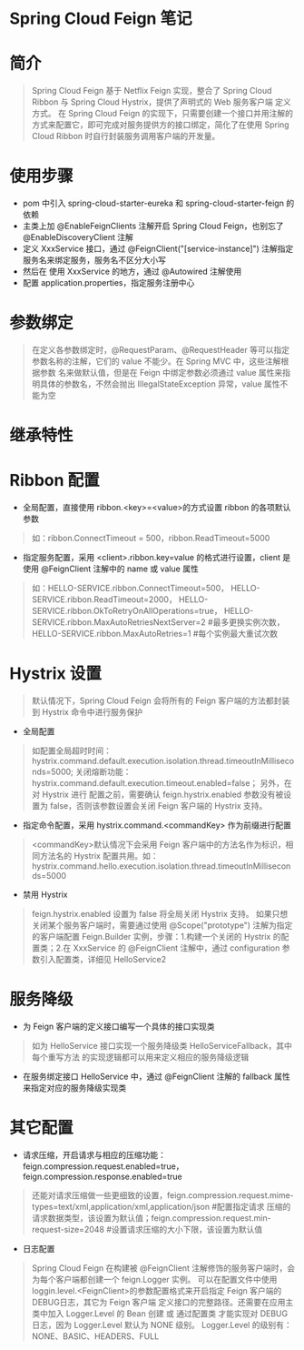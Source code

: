 # Spring Cloud Feign 笔记

# 简介
> Spring Cloud Feign 基于 Netflix Feign 实现，整合了 Spring Cloud Ribbon 与 Spring Cloud Hystrix，提供了声明式的 Web 服务客户端
定义方式。  在 Spring Cloud Feign 的实现下，只需要创建一个接口并用注解的方式来配置它，即可完成对服务提供方的接口绑定，简化了在使用
Spring Cloud Ribbon 时自行封装服务调用客户端的开发量。

# 使用步骤
* pom 中引入 spring-cloud-starter-eureka 和 spring-cloud-starter-feign 的依赖
* 主类上加 @EnableFeignClients 注解开启 Spring Cloud Feign，也别忘了 @EnableDiscoveryClient 注解
* 定义 XxxService 接口，通过 @FeignClient("[service-instance]") 注解指定服务名来绑定服务，服务名不区分大小写
* 然后在 使用 XxxService 的地方，通过 @Autowired 注解使用
* 配置 application.properties，指定服务注册中心

# 参数绑定
> 在定义各参数绑定时，@RequestParam、@RequestHeader 等可以指定参数名称的注解，它们的 value 不能少。在 Spring MVC 中，这些注解根据参数
名来做默认值，但是在 Feign 中绑定参数必须通过 value 属性来指明具体的参数名，不然会抛出 IllegalStateException 异常，value 属性不能为空

# 继承特性

# Ribbon 配置
* 全局配置，直接使用 ribbon.\<key\>=\<value\>的方式设置 ribbon 的各项默认参数
> 如：ribbon.ConnectTimeout = 500，ribbon.ReadTimeout=5000
* 指定服务配置，采用 \<client\>.ribbon.key=value 的格式进行设置，client 是使用 @FeignClient 注解中的 name 或 value 属性
> 如：HELLO-SERVICE.ribbon.ConnectTimeout=500，
HELLO-SERVICE.ribbon.ReadTimeout=2000，
HELLO-SERVICE.ribbon.OkToRetryOnAllOperations=true，
HELLO-SERVICE.ribbon.MaxAutoRetriesNextServer=2 #最多更换实例次数，
HELLO-SERVICE.ribbon.MaxAutoRetries=1 #每个实例最大重试次数

# Hystrix 设置
> 默认情况下，Spring Cloud Feign 会将所有的 Feign 客户端的方法都封装到 Hystrix 命令中进行服务保护
* 全局配置
> 如配置全局超时时间：hystrix.command.default.execution.isolation.thread.timeoutInMilliseconds=5000;
关闭熔断功能：hystrix.command.default.execution.timeout.enabled=false；
另外，在对 Hystrix 进行
配置之前，需要确认 feign.hystrix.enabled 参数没有被设置为 false，否则该参数设置会关闭 Feign 客户端的 Hystrix 支持。

* 指定命令配置，采用 hystrix.command.\<commandKey\> 作为前缀进行配置
> \<commandKey\>默认情况下会采用 Feign 客户端中的方法名作为标识，相同方法名的 Hystrix 配置共用。如：
hystrix.command.hello.execution.isolation.thread.timeoutInMilliseconds=5000

* 禁用 Hystrix
> feign.hystrix.enabled 设置为 false 将全局关闭 Hystrix 支持。
> 如果只想关闭某个服务客户端时，需要通过使用 @Scope("prototype") 注解为指定的客户端配置 Feign.Builder 实例，步骤：1.构建一个关闭的
Hystrix 的配置类；2.在 XxxService 的 @FeignClient 注解中，通过 configuration 参数引入配置类，详细见 HelloService2

# 服务降级
* 为 Feign 客户端的定义接口编写一个具体的接口实现类
> 如为 HelloService 接口实现一个服务降级类 HelloServiceFallback，其中每个重写方法
的实现逻辑都可以用来定义相应的服务降级逻辑
* 在服务绑定接口 HelloService 中，通过 @FeignClient 注解的 fallback 属性来指定对应的服务降级实现类

# 其它配置
* 请求压缩，开启请求与相应的压缩功能：feign.compression.request.enabled=true，feign.compression.response.enabled=true
> 还能对请求压缩做一些更细致的设置，feign.compression.request.mime-types=text/xml,application/xml,application/json #配置指定请求
压缩的请求数据类型，该设置为默认值；feign.compression.request.min-request-size=2048 #设置请求压缩的大小下限，该设置为默认值
* 日志配置
> Spring Cloud Feign 在构建被 @FeignClient 注解修饰的服务客户端时，会为每个客户端都创建一个 feign.Logger 实例。
> 可以在配置文件中使用 loggin.level.\<FeignClient\>的参数配置格式来开启指定 Feign 客户端的 DEBUG日志，其它<FeignClient>为 Feign 客户端
定义接口的完整路径。还需要在应用主类中加入 Logger.Level 的 Bean 创建 或 通过配置类 才能实现对 DEBUG 日志，因为 Logger.Level 默认为 NONE
级别。
> Logger.Level 的级别有：NONE、BASIC、HEADERS、FULL


